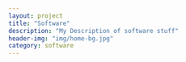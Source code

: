 ```yaml
---
layout: project
title: "Software"
description: "My Description of software stuff"
header-img: "img/home-bg.jpg"
category: software
---
```

